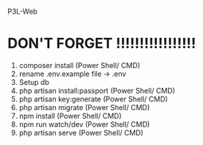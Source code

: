 P3L-Web

# DON'T FORGET !!!!!!!!!!!!!!!!!
1. composer install (Power Shell/ CMD)
2. rename .env.example file -> .env
3. Setup db
4. php artisan install:passport (Power Shell/ CMD)
5. php artisan key:generate (Power Shell/ CMD)
6. php artisan migrate (Power Shell/ CMD)
7. npm install (Power Shell/ CMD)
8. npm run watch/dev (Power Shell/ CMD)
9. php artisan serve (Power Shell/ CMD)

